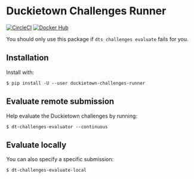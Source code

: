 # Duckietown Challenges Runner
[![CircleCI](https://circleci.com/gh/duckietown/duckietown-challenges-runner.svg?style=shield)](https://circleci.com/gh/duckietown/duckietown-challenges-runner) [![Docker Hub](https://img.shields.io/docker/pulls/duckietown/dt-challenges-evaluator.svg)](https://hub.docker.com/r/duckietown/dt-challenges-evaluator)

You should only use this package if `dts challenges evaluate` fails for you.


## Installation

Install with:

    $ pip install -U --user duckietown-challenges-runner
  
## Evaluate remote submission

Help evaluate the Duckietown challenges by running:

    $ dt-challenges-evaluator --continuous
  
## Evaluate locally 

You can also specify a specific submission:

    $ dt-challenges-evaluate-local
    
